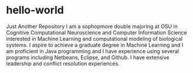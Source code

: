 # hello-world
Just Another Repository
I am a sophopmore double majoring at OSU in Cognitive Computational Neuroscience and Computer Information Science interested
in Machine Learning and computational modeling of biological systems. I aspire to achieve a graduate degree in Machine
Learning and I am proficient in Java programming and I have experience using several programs including Netbeans, Eclipse, 
and Github. I have extensive leadership and conflict resolution experiences.
